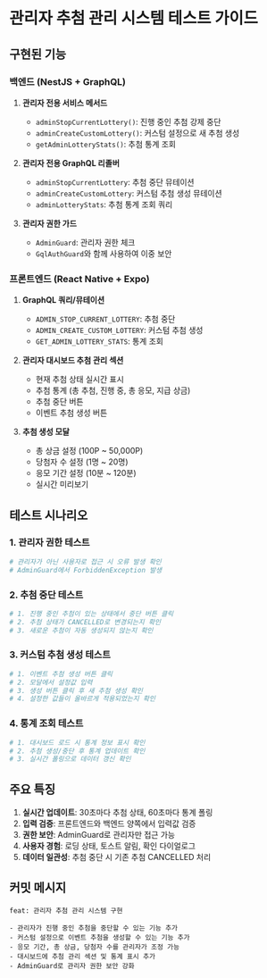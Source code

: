 # 관리자 추첨 관리 시스템 테스트 가이드

## 구현된 기능

### 백엔드 (NestJS + GraphQL)

1. **관리자 전용 서비스 메서드**
   - `adminStopCurrentLottery()`: 진행 중인 추첨 강제 중단
   - `adminCreateCustomLottery()`: 커스텀 설정으로 새 추첨 생성
   - `getAdminLotteryStats()`: 추첨 통계 조회

2. **관리자 전용 GraphQL 리졸버**
   - `adminStopCurrentLottery`: 추첨 중단 뮤테이션
   - `adminCreateCustomLottery`: 커스텀 추첨 생성 뮤테이션
   - `adminLotteryStats`: 추첨 통계 조회 쿼리

3. **관리자 권한 가드**
   - `AdminGuard`: 관리자 권한 체크
   - `GqlAuthGuard`와 함께 사용하여 이중 보안

### 프론트엔드 (React Native + Expo)

1. **GraphQL 쿼리/뮤테이션**
   - `ADMIN_STOP_CURRENT_LOTTERY`: 추첨 중단
   - `ADMIN_CREATE_CUSTOM_LOTTERY`: 커스텀 추첨 생성
   - `GET_ADMIN_LOTTERY_STATS`: 통계 조회

2. **관리자 대시보드 추첨 관리 섹션**
   - 현재 추첨 상태 실시간 표시
   - 추첨 통계 (총 추첨, 진행 중, 총 응모, 지급 상금)
   - 추첨 중단 버튼
   - 이벤트 추첨 생성 버튼

3. **추첨 생성 모달**
   - 총 상금 설정 (100P ~ 50,000P)
   - 당첨자 수 설정 (1명 ~ 20명)
   - 응모 기간 설정 (10분 ~ 120분)
   - 실시간 미리보기

## 테스트 시나리오

### 1. 관리자 권한 테스트

```bash
# 관리자가 아닌 사용자로 접근 시 오류 발생 확인
# AdminGuard에서 ForbiddenException 발생
```

### 2. 추첨 중단 테스트

```bash
# 1. 진행 중인 추첨이 있는 상태에서 중단 버튼 클릭
# 2. 추첨 상태가 CANCELLED로 변경되는지 확인
# 3. 새로운 추첨이 자동 생성되지 않는지 확인
```

### 3. 커스텀 추첨 생성 테스트

```bash
# 1. 이벤트 추첨 생성 버튼 클릭
# 2. 모달에서 설정값 입력
# 3. 생성 버튼 클릭 후 새 추첨 생성 확인
# 4. 설정한 값들이 올바르게 적용되었는지 확인
```

### 4. 통계 조회 테스트

```bash
# 1. 대시보드 로드 시 통계 정보 표시 확인
# 2. 추첨 생성/중단 후 통계 업데이트 확인
# 3. 실시간 폴링으로 데이터 갱신 확인
```

## 주요 특징

1. **실시간 업데이트**: 30초마다 추첨 상태, 60초마다 통계 폴링
2. **입력 검증**: 프론트엔드와 백엔드 양쪽에서 입력값 검증
3. **권한 보안**: AdminGuard로 관리자만 접근 가능
4. **사용자 경험**: 로딩 상태, 토스트 알림, 확인 다이얼로그
5. **데이터 일관성**: 추첨 중단 시 기존 추첨 CANCELLED 처리

## 커밋 메시지

```
feat: 관리자 추첨 관리 시스템 구현

- 관리자가 진행 중인 추첨을 중단할 수 있는 기능 추가
- 커스텀 설정으로 이벤트 추첨을 생성할 수 있는 기능 추가
- 응모 기간, 총 상금, 당첨자 수를 관리자가 조정 가능
- 대시보드에 추첨 관리 섹션 및 통계 표시 추가
- AdminGuard로 관리자 권한 보안 강화
```
